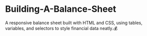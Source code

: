 # Building-A-Balance-Sheet
A responsive balance sheet built with HTML and CSS, using tables, variables, and selectors to style financial data neatly.💰
